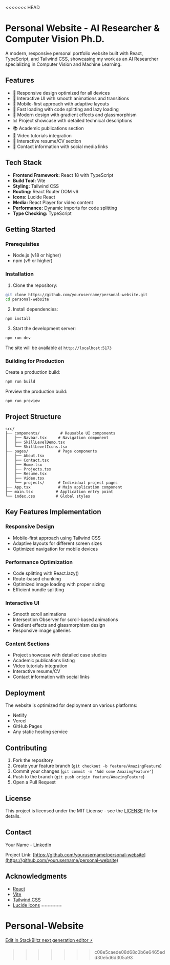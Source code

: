 <<<<<<< HEAD
# Personal Website - AI Researcher & Computer Vision Ph.D.

A modern, responsive personal portfolio website built with React, TypeScript, and Tailwind CSS, showcasing my work as an AI Researcher specializing in Computer Vision and Machine Learning.

## Features

- 🎯 Responsive design optimized for all devices
- 🌟 Interactive UI with smooth animations and transitions
- 📱 Mobile-first approach with adaptive layouts
- 🚀 Fast loading with code splitting and lazy loading
- 🎨 Modern design with gradient effects and glassmorphism
- 📊 Project showcase with detailed technical descriptions
- 📚 Academic publications section
- 🎥 Video tutorials integration
- 📄 Interactive resume/CV section
- 📱 Contact information with social media links

## Tech Stack

- **Frontend Framework:** React 18 with TypeScript
- **Build Tool:** Vite
- **Styling:** Tailwind CSS
- **Routing:** React Router DOM v6
- **Icons:** Lucide React
- **Media:** React Player for video content
- **Performance:** Dynamic imports for code splitting
- **Type Checking:** TypeScript

## Getting Started

### Prerequisites

- Node.js (v18 or higher)
- npm (v9 or higher)

### Installation

1. Clone the repository:
```bash
git clone https://github.com/yourusername/personal-website.git
cd personal-website
```

2. Install dependencies:
```bash
npm install
```

3. Start the development server:
```bash
npm run dev
```

The site will be available at `http://localhost:5173`

### Building for Production

Create a production build:
```bash
npm run build
```

Preview the production build:
```bash
npm run preview
```

## Project Structure

```
src/
├── components/         # Reusable UI components
│   ├── Navbar.tsx     # Navigation component
│   ├── SkillLevelDemo.tsx
│   └── SkillLevelIcons.tsx
├── pages/             # Page components
│   ├── About.tsx
│   ├── Contact.tsx
│   ├── Home.tsx
│   ├── Projects.tsx
│   ├── Resume.tsx
│   ├── Video.tsx
│   └── projects/      # Individual project pages
├── App.tsx            # Main application component
├── main.tsx          # Application entry point
└── index.css         # Global styles
```

## Key Features Implementation

### Responsive Design
- Mobile-first approach using Tailwind CSS
- Adaptive layouts for different screen sizes
- Optimized navigation for mobile devices

### Performance Optimization
- Code splitting with React.lazy()
- Route-based chunking
- Optimized image loading with proper sizing
- Efficient bundle splitting

### Interactive UI
- Smooth scroll animations
- Intersection Observer for scroll-based animations
- Gradient effects and glassmorphism design
- Responsive image galleries

### Content Sections
- Project showcase with detailed case studies
- Academic publications listing
- Video tutorials integration
- Interactive resume/CV
- Contact information with social links

## Deployment

The website is optimized for deployment on various platforms:
- Netlify
- Vercel
- GitHub Pages
- Any static hosting service

## Contributing

1. Fork the repository
2. Create your feature branch (`git checkout -b feature/AmazingFeature`)
3. Commit your changes (`git commit -m 'Add some AmazingFeature'`)
4. Push to the branch (`git push origin feature/AmazingFeature`)
5. Open a Pull Request

## License

This project is licensed under the MIT License - see the [LICENSE](LICENSE) file for details.

## Contact

Your Name - [LinkedIn](https://www.linkedin.com/in/jibanul/)

Project Link: [https://github.com/yourusername/personal-website](https://github.com/yourusername/personal-website)

## Acknowledgments

- [React](https://reactjs.org/)
- [Vite](https://vitejs.dev/)
- [Tailwind CSS](https://tailwindcss.com/)
- [Lucide Icons](https://lucide.dev/)
=======
# Personal-Website

[Edit in StackBlitz next generation editor ⚡️](https://stackblitz.com/~/github.com/Jibanul/Personal-Website)
>>>>>>> c08e5caede08d68c0b6e6465edd30e5d6d305a93
